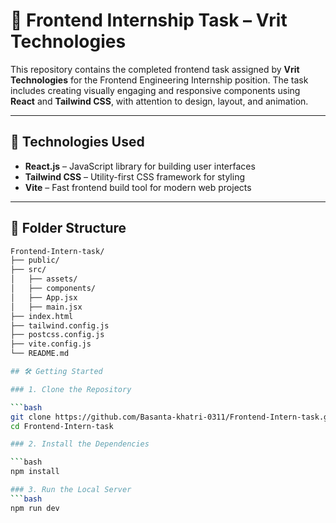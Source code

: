 # 📌 Frontend Internship Task – Vrit Technologies

This repository contains the completed frontend task assigned by **Vrit Technologies** for the Frontend Engineering Internship position. The task includes creating visually engaging and responsive components using **React** and **Tailwind CSS**, with attention to design, layout, and animation.

---

## 🚀 Technologies Used

- **React.js** – JavaScript library for building user interfaces
- **Tailwind CSS** – Utility-first CSS framework for styling
- **Vite** – Fast frontend build tool for modern web projects

---

## 📂 Folder Structure

```bash
Frontend-Intern-task/
├── public/
├── src/
│   ├── assets/
│   ├── components/
│   ├── App.jsx
│   ├── main.jsx
├── index.html
├── tailwind.config.js
├── postcss.config.js
├── vite.config.js
└── README.md

## 🛠️ Getting Started

### 1. Clone the Repository

```bash
git clone https://github.com/Basanta-khatri-0311/Frontend-Intern-task.git
cd Frontend-Intern-task

### 2. Install the Dependencies

```bash
npm install

### 3. Run the Local Server
```bash
npm run dev
